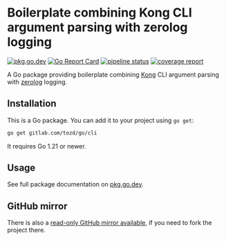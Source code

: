 # Boilerplate combining Kong CLI argument parsing with zerolog logging

[![pkg.go.dev](https://pkg.go.dev/badge/gitlab.com/tozd/go/cli)](https://pkg.go.dev/gitlab.com/tozd/go/cli)
[![Go Report Card](https://goreportcard.com/badge/gitlab.com/tozd/go/cli)](https://goreportcard.com/report/gitlab.com/tozd/go/cli)
[![pipeline status](https://gitlab.com/tozd/go/cli/badges/main/pipeline.svg?ignore_skipped=true)](https://gitlab.com/tozd/go/cli/-/pipelines)
[![coverage report](https://gitlab.com/tozd/go/cli/badges/main/coverage.svg)](https://gitlab.com/tozd/go/cli/-/graphs/main/charts)

A Go package providing boilerplate combining [Kong](https://github.com/alecthomas/kong)
CLI argument parsing with [zerolog](https://gitlab.com/tozd/go/zerolog) logging.

## Installation

This is a Go package. You can add it to your project using `go get`:

```sh
go get gitlab.com/tozd/go/cli
```

It requires Go 1.21 or newer.

## Usage

See full package documentation on [pkg.go.dev](https://pkg.go.dev/gitlab.com/tozd/go/cli#section-documentation).

## GitHub mirror

There is also a [read-only GitHub mirror available](https://github.com/tozd/go-cli),
if you need to fork the project there.
